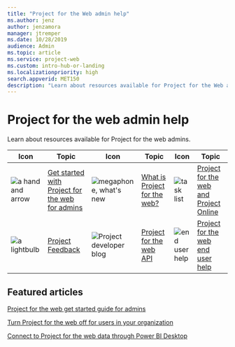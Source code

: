 ```yaml
---
title: "Project for the Web admin help"
ms.author: jenz
author: jenzamora
manager: jtremper
ms.date: 10/28/2019
audience: Admin
ms.topic: article
ms.service: project-web
ms.custom: intro-hub-or-landing
ms.localizationpriority: high
search.appverid: MET150
description: "Learn about resources available for Project for the Web admins."
---
```


# Project for the web admin help

Learn about resources available for Project for the web admins.

| Icon              | Topic               | Icon               |    Topic           |        Icon       |    Topic           |
| ------------- | ------------- | ------------- | ------------- | ------------- | ------------- |
| ![a hand and arrow](/office/media/icons/get-started-planner.png)  | [Get started with Project for the web for admins](project-for-the-web-get-started-guide-for-admins.md) | ![megaphone, what's new](/office/media/icons/whats-new-megaphone-project.png)  | [What is Project for the web?](https://support.office.com/article/what-is-project-for-the-web-c19b2421-3c9d-4037-97c6-f66b6e1d2eb5) | ![task list](/office/media/icons/task-list-planning-project.png)  | [Project for the web and Project Online](https://support.office.com/article/project-for-the-web-and-project-online-6569170c-5c8e-474e-a7f0-642872f62f8a) |
| ![a lightbulb](/office/media/icons/lightbulb-idea-capture-planner.png)  | [Project Feedback](https://feedbackportal.microsoft.com/feedback/forum/40792262-301c-ec11-b6e7-0022481f8472) | ![Project developer blog](/office/media/icons/api.png)  | [Project for the web API](https://developer.microsoft.com/en-us/project/blogs/) | ![end user help](/office/media/icons/help.png)  | [Project for the web end user help](https://support.office.com/project) |

## Featured articles

[Project for the web get started guide for admins](project-for-the-web-get-started-guide-for-admins.md)

[Turn Project for the web off for users in your organization](turn-project-for-the-web-off.md)

[Connect to Project for the web data through Power BI Desktop](https://support.microsoft.com/en-us/office/use-power-bi-desktop-to-connect-with-your-project-data-df4ccca1-68e9-418c-9d0f-022ac05249a2)
